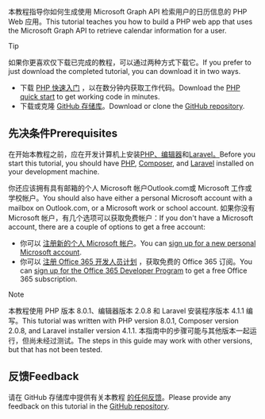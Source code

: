 <!-- markdownlint-disable MD002 MD041 -->

<span data-ttu-id="a6475-101">本教程指导你如何生成使用 Microsoft Graph API 检索用户的日历信息的 PHP Web 应用。</span><span class="sxs-lookup"><span data-stu-id="a6475-101">This tutorial teaches you how to build a PHP web app that uses the Microsoft Graph API to retrieve calendar information for a user.</span></span>

> [!TIP]
> <span data-ttu-id="a6475-102">如果你更喜欢仅下载已完成的教程，可以通过两种方式下载它。</span><span class="sxs-lookup"><span data-stu-id="a6475-102">If you prefer to just download the completed tutorial, you can download it in two ways.</span></span>
>
> - <span data-ttu-id="a6475-103">下载 [PHP 快速入门](https://developer.microsoft.com/graph/quick-start?platform=option-php) ，以在数分钟内获取工作代码。</span><span class="sxs-lookup"><span data-stu-id="a6475-103">Download the [PHP quick start](https://developer.microsoft.com/graph/quick-start?platform=option-php) to get working code in minutes.</span></span>
> - <span data-ttu-id="a6475-104">下载或克隆 [GitHub 存储库](https://github.com/microsoftgraph/msgraph-training-phpapp)。</span><span class="sxs-lookup"><span data-stu-id="a6475-104">Download or clone the [GitHub repository](https://github.com/microsoftgraph/msgraph-training-phpapp).</span></span>

## <a name="prerequisites"></a><span data-ttu-id="a6475-105">先决条件</span><span class="sxs-lookup"><span data-stu-id="a6475-105">Prerequisites</span></span>

<span data-ttu-id="a6475-106">在开始本教程之前，应在开发计算机上安装[PHP、](http://php.net/downloads.php)[编辑器](https://getcomposer.org/)和[Laravel。](https://laravel.com/)</span><span class="sxs-lookup"><span data-stu-id="a6475-106">Before you start this tutorial, you should have [PHP](http://php.net/downloads.php), [Composer](https://getcomposer.org/), and [Laravel](https://laravel.com/) installed on your development machine.</span></span>

<span data-ttu-id="a6475-107">你还应该拥有具有邮箱的个人 Microsoft 帐户Outlook.com或 Microsoft 工作或学校帐户。</span><span class="sxs-lookup"><span data-stu-id="a6475-107">You should also have either a personal Microsoft account with a mailbox on Outlook.com, or a Microsoft work or school account.</span></span> <span data-ttu-id="a6475-108">如果你没有 Microsoft 帐户，有几个选项可以获取免费帐户：</span><span class="sxs-lookup"><span data-stu-id="a6475-108">If you don't have a Microsoft account, there are a couple of options to get a free account:</span></span>

- <span data-ttu-id="a6475-109">你可以 [注册新的个人 Microsoft 帐户](https://signup.live.com/signup?wa=wsignin1.0&rpsnv=12&ct=1454618383&rver=6.4.6456.0&wp=MBI_SSL_SHARED&wreply=https://mail.live.com/default.aspx&id=64855&cbcxt=mai&bk=1454618383&uiflavor=web&uaid=b213a65b4fdc484382b6622b3ecaa547&mkt=E-US&lc=1033&lic=1)。</span><span class="sxs-lookup"><span data-stu-id="a6475-109">You can [sign up for a new personal Microsoft account](https://signup.live.com/signup?wa=wsignin1.0&rpsnv=12&ct=1454618383&rver=6.4.6456.0&wp=MBI_SSL_SHARED&wreply=https://mail.live.com/default.aspx&id=64855&cbcxt=mai&bk=1454618383&uiflavor=web&uaid=b213a65b4fdc484382b6622b3ecaa547&mkt=E-US&lc=1033&lic=1).</span></span>
- <span data-ttu-id="a6475-110">你可以 [注册 Office 365 开发人员计划](https://developer.microsoft.com/office/dev-program) ，获取免费的 Office 365 订阅。</span><span class="sxs-lookup"><span data-stu-id="a6475-110">You can [sign up for the Office 365 Developer Program](https://developer.microsoft.com/office/dev-program) to get a free Office 365 subscription.</span></span>

> [!NOTE]
> <span data-ttu-id="a6475-111">本教程使用 PHP 版本 8.0.1、编辑器版本 2.0.8 和 Laravel 安装程序版本 4.1.1 编写。</span><span class="sxs-lookup"><span data-stu-id="a6475-111">This tutorial was written with PHP version 8.0.1, Composer version 2.0.8, and Laravel installer version 4.1.1.</span></span> <span data-ttu-id="a6475-112">本指南中的步骤可能与其他版本一起运行，但尚未经过测试。</span><span class="sxs-lookup"><span data-stu-id="a6475-112">The steps in this guide may work with other versions, but that has not been tested.</span></span>

## <a name="feedback"></a><span data-ttu-id="a6475-113">反馈</span><span class="sxs-lookup"><span data-stu-id="a6475-113">Feedback</span></span>

<span data-ttu-id="a6475-114">请在 GitHub 存储库中提供有关本教程 [的任何反馈](https://github.com/microsoftgraph/msgraph-training-phpapp)。</span><span class="sxs-lookup"><span data-stu-id="a6475-114">Please provide any feedback on this tutorial in the [GitHub repository](https://github.com/microsoftgraph/msgraph-training-phpapp).</span></span>
